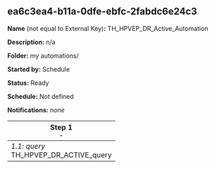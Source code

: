 ## ea6c3ea4-b11a-0dfe-ebfc-2fabdc6e24c3

**Name** (not equal to External Key)**:** TH_HPVEP_DR_Active_Automation

**Description:** n/a

**Folder:** my automations/

**Started by:** Schedule

**Status:** Ready

**Schedule:** Not defined

**Notifications:** _none_


| Step 1<br>_<small>-</small>_ |
| --- |
| _1.1: query_<br>TH_HPVEP_DR_ACTIVE_query |
